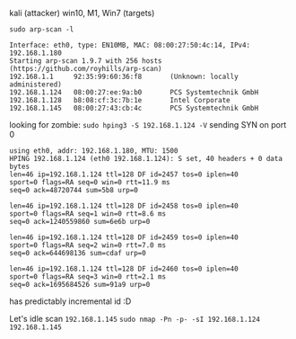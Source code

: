 kali (attacker)
win10, M1, Win7 (targets)

`sudo arp-scan -l`  
```
Interface: eth0, type: EN10MB, MAC: 08:00:27:50:4c:14, IPv4: 192.168.1.180
Starting arp-scan 1.9.7 with 256 hosts (https://github.com/royhills/arp-scan)
192.168.1.1     92:35:99:60:36:f8       (Unknown: locally administered)
192.168.1.124   08:00:27:ee:9a:b0       PCS Systemtechnik GmbH
192.168.1.128   b8:08:cf:3c:7b:1e       Intel Corporate
192.168.1.145   08:00:27:43:cb:4c       PCS Systemtechnik GmbH
```

looking for zombie:
`sudo hping3 -S 192.168.1.124 -V`
sending SYN on port 0
```
using eth0, addr: 192.168.1.180, MTU: 1500
HPING 192.168.1.124 (eth0 192.168.1.124): S set, 40 headers + 0 data bytes
len=46 ip=192.168.1.124 ttl=128 DF id=2457 tos=0 iplen=40
sport=0 flags=RA seq=0 win=0 rtt=11.9 ms
seq=0 ack=48720744 sum=5b8 urp=0

len=46 ip=192.168.1.124 ttl=128 DF id=2458 tos=0 iplen=40
sport=0 flags=RA seq=1 win=0 rtt=8.6 ms
seq=0 ack=1240559860 sum=6e6b urp=0

len=46 ip=192.168.1.124 ttl=128 DF id=2459 tos=0 iplen=40
sport=0 flags=RA seq=2 win=0 rtt=7.0 ms
seq=0 ack=644698136 sum=cdaf urp=0

len=46 ip=192.168.1.124 ttl=128 DF id=2460 tos=0 iplen=40
sport=0 flags=RA seq=3 win=0 rtt=2.1 ms
seq=0 ack=1695684526 sum=91a9 urp=0
```
has predictably incremental id :D

Let's idle scan `192.168.1.145`
`sudo nmap -Pn -p- -sI 192.168.1.124 192.168.1.145`